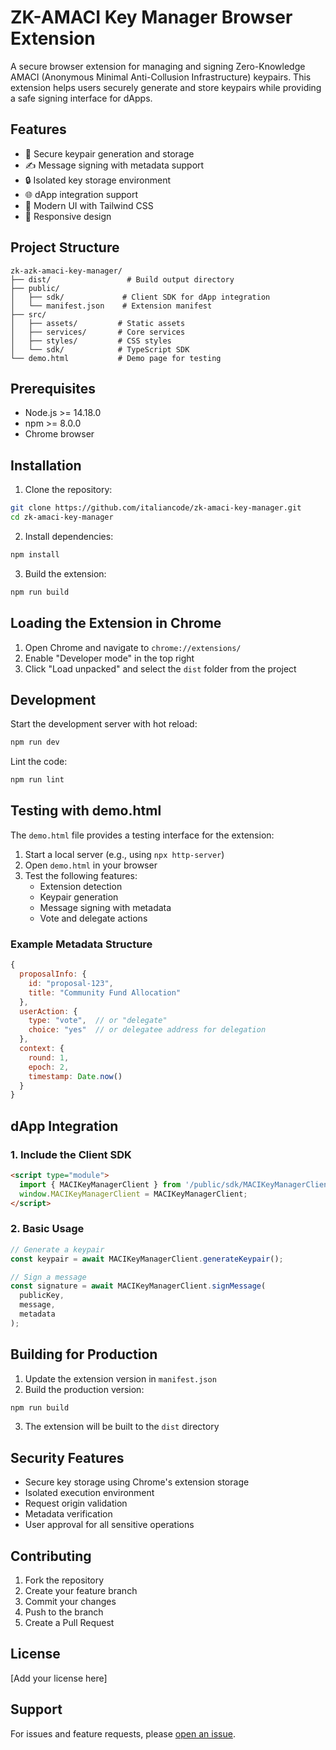 # ZK-AMACI Key Manager Browser Extension

A secure browser extension for managing and signing Zero-Knowledge AMACI (Anonymous Minimal Anti-Collusion Infrastructure) keypairs. This extension helps users securely generate and store keypairs while providing a safe signing interface for dApps.

## Features

- 🔐 Secure keypair generation and storage
- ✍️ Message signing with metadata support
- 🔒 Isolated key storage environment
- 🌐 dApp integration support
- 🎨 Modern UI with Tailwind CSS
- 📱 Responsive design

## Project Structure
```
zk-azk-amaci-key-manager/
├── dist/                 # Build output directory
├── public/              
│   ├── sdk/             # Client SDK for dApp integration
│   └── manifest.json    # Extension manifest
├── src/
│   ├── assets/         # Static assets
│   ├── services/       # Core services
│   ├── styles/         # CSS styles
│   └── sdk/            # TypeScript SDK
└── demo.html           # Demo page for testing
```

## Prerequisites

- Node.js >= 14.18.0
- npm >= 8.0.0
- Chrome browser

## Installation

1. Clone the repository:
```bash
git clone https://github.com/italiancode/zk-amaci-key-manager.git
cd zk-amaci-key-manager
```

2. Install dependencies:
```bash
npm install
```

3. Build the extension:
```bash
npm run build
```

## Loading the Extension in Chrome

1. Open Chrome and navigate to `chrome://extensions/`
2. Enable "Developer mode" in the top right
3. Click "Load unpacked" and select the `dist` folder from the project

## Development

Start the development server with hot reload:
```bash
npm run dev
```

Lint the code:
```bash
npm run lint
```

## Testing with demo.html

The `demo.html` file provides a testing interface for the extension:

1. Start a local server (e.g., using `npx http-server`)
2. Open `demo.html` in your browser
3. Test the following features:
   - Extension detection
   - Keypair generation
   - Message signing with metadata
   - Vote and delegate actions

### Example Metadata Structure
```javascript
{
  proposalInfo: {
    id: "proposal-123",
    title: "Community Fund Allocation"
  },
  userAction: {
    type: "vote",  // or "delegate"
    choice: "yes"  // or delegatee address for delegation
  },
  context: {
    round: 1,
    epoch: 2,
    timestamp: Date.now()
  }
}
```

## dApp Integration

### 1. Include the Client SDK
```html
<script type="module">
  import { MACIKeyManagerClient } from '/public/sdk/MACIKeyManagerClient.js';
  window.MACIKeyManagerClient = MACIKeyManagerClient;
</script>
```

### 2. Basic Usage
```javascript
// Generate a keypair
const keypair = await MACIKeyManagerClient.generateKeypair();

// Sign a message
const signature = await MACIKeyManagerClient.signMessage(
  publicKey,
  message,
  metadata
);
```

## Building for Production

1. Update the extension version in `manifest.json`
2. Build the production version:
```bash
npm run build
```
3. The extension will be built to the `dist` directory

## Security Features

- Secure key storage using Chrome's extension storage
- Isolated execution environment
- Request origin validation
- Metadata verification
- User approval for all sensitive operations

## Contributing

1. Fork the repository
2. Create your feature branch
3. Commit your changes
4. Push to the branch
5. Create a Pull Request

## License

[Add your license here]

## Support

For issues and feature requests, please [open an issue](https://github.com/italiancode/zk-amaci-key-manager/issues).
